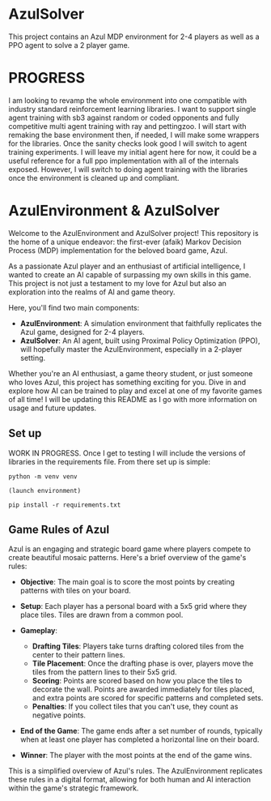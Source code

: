 # AzulSolver
This project contains an Azul MDP environment for 2-4 players as well as a PPO agent to solve a 2 player game.


<h1> PROGRESS </h1>

<p> I am looking to revamp the whole environment into one compatible with industry standard reinforcement learning libraries. I want to support single agent training with sb3 against random or coded opponents and fully competitive multi agent training with ray and pettingzoo. I will start with remaking the base environment then, if needed, I will make some wrappers for the libraries. Once the sanity checks look good I will switch to agent training experiments. I will leave my initial agent here for now, it could be a useful reference for a full ppo implementation with all of the internals exposed. However, I will switch to doing agent training with the libraries once the environment is cleaned up and compliant. </p>

# AzulEnvironment & AzulSolver

Welcome to the AzulEnvironment and AzulSolver project! This repository is the home of a unique endeavor: the first-ever (afaik) Markov Decision Process (MDP) implementation for the beloved board game, Azul. 

As a passionate Azul player and an enthusiast of artificial intelligence, I wanted to create an AI capable of surpassing my own skills in this game. This project is not just a testament to my love for Azul but also an exploration into the realms of AI and game theory.

Here, you'll find two main components:
- **AzulEnvironment**: A simulation environment that faithfully replicates the Azul game, designed for 2-4 players.
- **AzulSolver**: An AI agent, built using Proximal Policy Optimization (PPO), will hopefully master the AzulEnvironment, especially in a 2-player setting.

Whether you're an AI enthusiast, a game theory student, or just someone who loves Azul, this project has something exciting for you. Dive in and explore how AI can be trained to play and excel at one of my favorite games of all time!
I will be updating this README as I go with more information on usage and future updates.

## Set up

WORK IN PROGRESS. Once I get to testing I will include the versions of libraries in the requirements file. From there set up is simple:

```
python -m venv venv

(launch environment)

pip install -r requirements.txt
```

## Game Rules of Azul

Azul is an engaging and strategic board game where players compete to create beautiful mosaic patterns. Here's a brief overview of the game's rules:

- **Objective**: The main goal is to score the most points by creating patterns with tiles on your board.

- **Setup**: Each player has a personal board with a 5x5 grid where they place tiles. Tiles are drawn from a common pool.

- **Gameplay**:
  - **Drafting Tiles**: Players take turns drafting colored tiles from the center to their pattern lines.
  - **Tile Placement**: Once the drafting phase is over, players move the tiles from the pattern lines to their 5x5 grid.
  - **Scoring**: Points are scored based on how you place the tiles to decorate the wall. Points are awarded immediately for tiles placed, and extra points are scored for specific patterns and completed sets.
  - **Penalties**: If you collect tiles that you can't use, they count as negative points.

- **End of the Game**: The game ends after a set number of rounds, typically when at least one player has completed a horizontal line on their board.

- **Winner**: The player with the most points at the end of the game wins.

This is a simplified overview of Azul's rules. The AzulEnvironment replicates these rules in a digital format, allowing for both human and AI interaction within the game's strategic framework.

